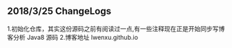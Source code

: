 ## 2018/3/25  ChangeLogs
1.初始化仓库，其实这份源码之前有阅读过一点,有一些注释现在正是开始同步写博客分析 Java8 源码
2.博客地址 lwenxu.github.io
